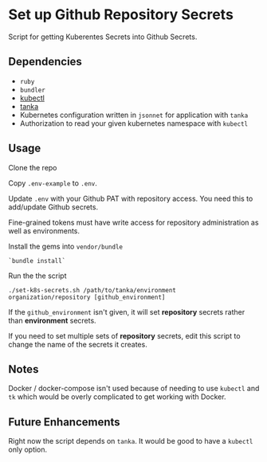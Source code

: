# Set up Github Repository Secrets
Script for getting Kuberentes Secrets into Github Secrets.

## Dependencies
* `ruby` 
* `bundler`
* [kubectl](https://kubernetes.io/docs/tasks/tools/)
* [tanka](https://tanka.dev/install)
* Kubernetes configuration written in `jsonnet` for application with `tanka`
* Authorization to read your given kubernetes namespace with `kubectl`

## Usage
Clone the repo

Copy `.env-example` to `.env`. 

Update `.env` with your Github PAT with repository access. You need this to add/update Github secrets.

Fine-grained tokens must have write access for repository administration as well as environments.

Install the gems into `vendor/bundle`
```
`bundle install` 
```

Run the the script
```
./set-k8s-secrets.sh /path/to/tanka/environment organization/repository [github_environment]
```
If the `github_environment` isn't given, it will set **repository** secrets rather than **environment** secrets. 

If you need to set multiple sets of **repository** secrets, edit this script to change the name of the secrets it creates.

## Notes
Docker / docker-compose isn't used because of needing to use `kubectl` and `tk` which would be overly complicated to get working with Docker.

## Future Enhancements
Right now the script depends on `tanka`. It would be good to have a `kubectl` only option.
